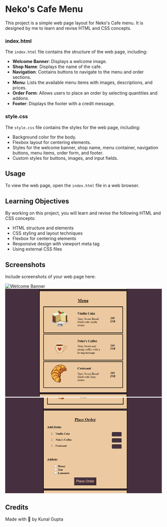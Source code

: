 # Neko's Cafe Menu

This project is a simple web page layout for Neko's Cafe menu. It is designed by me to learn and revise HTML and CSS concepts.

### index.html

The `index.html` file contains the structure of the web page, including:

- **Welcome Banner**: Displays a welcome image.
- **Shop Name**: Displays the name of the cafe.
- **Navigation**: Contains buttons to navigate to the menu and order sections.
- **Menu**: Lists the available menu items with images, descriptions, and prices.
- **Order Form**: Allows users to place an order by selecting quantities and addons.
- **Footer**: Displays the footer with a credit message.

### style.css

The `style.css` file contains the styles for the web page, including:

- Background color for the body.
- Flexbox layout for centering elements.
- Styles for the welcome banner, shop name, menu container, navigation buttons, menu items, order form, and footer.
- Custom styles for buttons, images, and input fields.

## Usage

To view the web page, open the `index.html` file in a web browser.

## Learning Objectives

By working on this project, you will learn and revise the following HTML and CSS concepts:

- HTML structure and elements
- CSS styling and layout techniques
- Flexbox for centering elements
- Responsive design with viewport meta tag
- Using external CSS files

## Screenshots

Include screenshots of your web page here:

![Welcome Banner](https://kunalgupta25.github.io/Nekoscafe-menu/images/menu.png)
![Menu](images\menu.png)
![Order Form](images\order.png)

## Credits

Made with 💓 by Kunal Gupta
